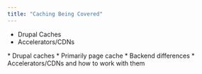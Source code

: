 ```yaml
---
title: "Caching Being Covered"
---
```


* Drupal Caches
* Accelerators/CDNs

<div markdown="markdown" class="presenter-note">
* Drupal caches
  * Primarily page cache
  * Backend differences
* Accelerators/CDNs and how to work with them
</div>
